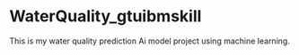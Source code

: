 # WaterQuality_gtuibmskill
This is my water quality prediction Ai model project using machine learning.
